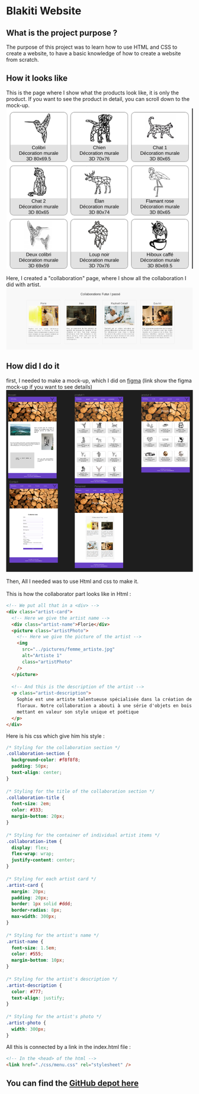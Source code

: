 # Blakiti Website <Badge type="tip" text="Html css"/>

## What is the project purpose ?

The purpose of this project was to learn how to use HTML and CSS to create a website, to have a basic knowledge of how to create a website from scratch.

## How it looks like

This is the page where I show what the products look like, it is only the product. If you want to see the product in detail, you can scroll down to the mock-up.
![Page of how the products are presented](../images/screen-produit-p1.png)

Here, I created a "collaboration" page, where I show all the collaboration I did with artist.
![all the artist I worked with](../images/collaboration-blakiti.png)

## How did I do it

first, I needed to make a mock-up, which I did on [figma](https://www.figma.com/file/gEXFCc3bPYPzL4NK860PjI/Untitled?type=design&node-id=0%3A1&mode=design&t=qXVjhaH8kzigYXW2-1) (link show the figma mock-up if you want to see details)
![figma mock-up of all the website](../images/global-mock-up.png)

Then, All I needed was to use Html and css to make it. <br><br>
This is how the collaborator part looks like in Html :

```html
<!-- We put all that in a <div> -->
<div class="artist-card">
  <!-- Here we give the artist name -->
  <div class="artist-name">Florie</div>
  <picture class="artistPhoto">
    <!-- Here we give the picture of the artist -->
    <img
      src="../pictures/femme_artiste.jpg"
      alt="Artiste 1"
      class="artistPhoto"
    />
  </picture>

  <!-- And this is the description of the artist -->
  <p class="artist-description">
    Sophie est une artiste talentueuse spécialisée dans la création de motifs
    floraux. Notre collaboration a abouti à une série d'objets en bois gravés
    mettant en valeur son style unique et poétique
  </p>
</div>
```

Here is his css which give him his style :

```css
/* Styling for the collaboration section */
.collaboration-section {
  background-color: #f8f8f8;
  padding: 50px;
  text-align: center;
}

/* Styling for the title of the collaboration section */
.collaboration-title {
  font-size: 2em;
  color: #333;
  margin-bottom: 20px;
}

/* Styling for the container of individual artist items */
.collaboration-item {
  display: flex;
  flex-wrap: wrap;
  justify-content: center;
}

/* Styling for each artist card */
.artist-card {
  margin: 20px;
  padding: 20px;
  border: 1px solid #ddd;
  border-radius: 8px;
  max-width: 300px;
}

/* Styling for the artist's name */
.artist-name {
  font-size: 1.5em;
  color: #555;
  margin-bottom: 10px;
}

/* Styling for the artist's description */
.artist-description {
  color: #777;
  text-align: justify;
}

/* Styling for the artist's photo */
.artist-photo {
  width: 300px;
}
```

All this is connected by a link in the index.html file :

```html
<!-- In the <head> of the html -->
<link href="./css/menu.css" rel="stylesheet" />
```

## You can find the [GitHub depot here](https://github.com/Alex-zReeZ/Blakiti-Website)
